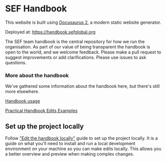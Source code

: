 # SEF Handbook

This website is built using [Docusaurus 2](https://docusaurus.io/), a modern static website generator.

Deployed at: https://handbook.sefglobal.org

The SEF team handbook is the central repository for how we run the organisation. As part of our value of being
transparent the handbook is open to the world, and we welcome feedback. Please make a pull request to suggest
improvements or add clarifications. Please use issues to ask questions.

### More about the handbook

We've gathered some information about the handbook here, but there's still more elsewhere.

[Handbook usage](https://sef-global.github.io/sef-handbook/organisation/handbook/usage/)

[Practical Handbook Edits Examples](https://sef-global.github.io/sef-handbook/organisation/handbook/practical-handbook-edits/)

## Set up the project locally

Follow ["Edit the handbook locally"](https://sef-global.github.io/sef-handbook/organisation/handbook/edit-locally) guide
to set up the project locally. It is a guide on what you'll need to install and run a local development environment on
your machine so you can make edits locally. This allows you a better overview and preview when making complex changes.

